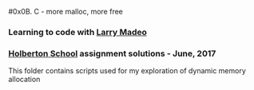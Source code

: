 #0x0B. C - more malloc, more free

### Learning to code with [Larry Madeo](https://twitter.com/larmalade)

### [Holberton School](https://www.holbertonschool.com) assignment solutions - June, 2017

This folder contains scripts used for my exploration of dynamic memory allocation
